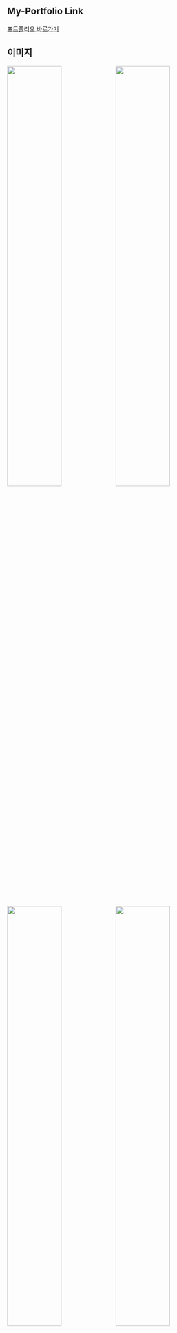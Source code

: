 ## My-Portfolio Link
[포트폴리오 바로가기](https://my-portfolio-lkp8.vercel.app/)

## 이미지
<img src="https://user-images.githubusercontent.com/102219209/217453889-a74ab72a-82fb-47b7-935a-c0754ffeeec0.PNG" width="50%" height="50%"><img src="https://user-images.githubusercontent.com/102219209/236689623-1298491b-4263-42f0-9182-177b97aad159.PNG" width="50%" height="50%">
<img src="https://user-images.githubusercontent.com/102219209/236689649-39b62cef-1f43-455e-afff-72472fa3fed4.PNG" width="50%" height="50%"><img src="https://user-images.githubusercontent.com/102219209/236689677-51aa5b03-334f-4007-8242-aa32de9f9aa5.PNG" width="50%" height="50%">
<img src="https://user-images.githubusercontent.com/102219209/236689869-b6d940e2-3ee5-4baf-9dd2-9ca5adb8068c.png" width="50%" height="50%"><img src="https://user-images.githubusercontent.com/102219209/236689757-3c77d79e-d663-43f1-959c-ffbc160c4f51.png" width="50%" height="50%">


## 기획의도

저의 포트폴리오를 보여주기 위한 웹 사이트 입니다. 간단한 자기소개와 그동안 했던 프로젝트를 담았습니다.

## 기술 스택

<img src="https://img.shields.io/badge/React-61DAFB?style=flat&logo=React&logoColor=white"/> <img src="https://img.shields.io/badge/TypeScript-3178C6?style=flat&logo=TypeScript&logoColor=white"/> <img src="https://img.shields.io/badge/Next.js-E34F26?style=flat&logo=Next.js&logoColor=white" /> <img src="https://img.shields.io/badge/SASS-CC6699?style=flat&logo=Sass&logoColor=white" /> <img src="https://img.shields.io/badge/Vercel-000000?style=flat&logo=Vercel&logoColor=white" /></div>


## 기능 요약

* 간단한 자기소개

* 나의 프로젝트 소개


## 담당 파트

* 개인 프로젝트

* React(Hooks) 및 Javascript ES6+ 문법을 사용한 정적 웹 페이지 개발

* SCSS문법을 사용한 CSS관리

* GSAP과 Intersection Observer를 사용한 인터렉티브 웹 구현

* Next.js를 사용한 정적 웹 페이지의 서버사이드렌더링

* 반응형 웹 페이지

* Vercel을 이용한 배포


## 문제 해결 및 메모

<a href="https://wonderfulwonder.tistory.com/73"
    target="_blank" rel="noreferrer noopener">Intersection Observer를 사용한 애니메이션 만들기</a>
<br />
<a href="https://wonderfulwonder.tistory.com/93"
    target="_blank" rel="noreferrer noopener">모달창과 스크롤 고정</a>
<br />

## 프로젝트 후기, 느낀점

처음 도입하는 기술들이 많았던 프로젝트지만 이전에 Vue로 프로젝트를 해본 경험이 있었기에 빠르게 배울 수 있었습니다. 덕분에 새로운 기술을 배우고 적용하는 것에 대한 자신감이 생겼습니다.
또, 자유롭게 인터랙티브 웹을 적용해 보면서 애니메이션이 어떻게 구현되는지 배울 수 있었고, 반응형 웹 페이지도 학습해 볼 수 있었기에 재밌었던 프로젝트입니다.
<br />
마지막으로 Vercel을 이용해 처음으로 정적 웹사이트의 배포를 경험해 볼 수 있었습니다.


## Install JavaScript Packages
```
npm install
```
## Run Frontend Server
```
npm run dev
```
